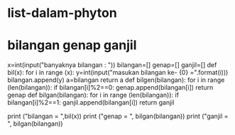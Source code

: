 # list-dalam-phyton
# bilangan genap ganjil
x=int(input("banyaknya bilangan : "))
bilangan=[]
genap=[]
ganjil=[]
def bil(x):
    for i in range (x):
        y=int(input("masukan bilangan ke- {0} =".format(i)))
        bilangan.append(y)
    a=bilangan
    return a
def bilgen(bilangan):
    for i in range (len(bilangan)):
        if bilangan[i]%2==0:
            genap.append(bilangan[i])
    return genap
def bilgan(bilangan):
    for i in range (len(bilangan)):
        if bilangan[i]%2==1:
            ganjil.append(bilangan[i])
    return ganjil

print ("bilangan = ",bil(x))
print ("genap = ", bilgan(bilangan))
print ("ganjil = ", bilgan(bilangan))

